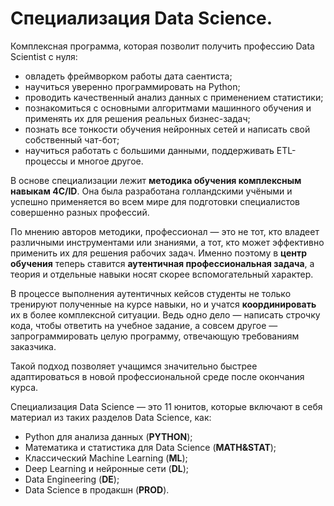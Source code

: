 # Специализация Data Science.

Комплексная программа, которая позволит получить профессию Data Scientist с нуля:
* овладеть фреймворком работы дата саентиста; 
* научиться уверенно программировать на Python;
* проводить качественный анализ данных с применением статистики;
* познакомиться с  основными алгоритмами машинного обучения и применять их для решения реальных бизнес-задач;
* познать все тонкости обучения нейронных сетей и написать свой собственный чат-бот;
* научиться работать с большими данными, поддерживать ETL-процессы и многое другое.

В основе специализации лежит **методика обучения комплексным навыкам 4C/ID**. Она была разработана голландскими учёными и успешно применяется во всем мире для подготовки специалистов совершенно разных профессий. 

По мнению авторов методики, профессионал — это не тот, кто владеет различными инструментами или знаниями, а тот, кто может эффективно применить их для решения рабочих задач. Именно поэтому в **центр обучения** теперь ставится **аутентичная профессиональная задача**, а теория и отдельные навыки носят скорее вспомогательный характер.

В процессе выполнения аутентичных кейсов студенты не только тренируют полученные на курсе навыки, но и учатся **координировать** их в более комплексной ситуации. Ведь одно дело — написать строчку кода, чтобы ответить на учебное задание, а совсем другое — запрограммировать целую программу, отвечающую требованиям заказчика.

Такой подход позволяет учащимся значительно быстрее адаптироваться в новой профессиональной среде после окончания курса.

Специализация Data Science — это 11 юнитов, которые включают в себя материал из таких разделов Data Science, как:

* Python для анализа данных (**PYTHON**);
* Математика и статистика для Data Science (**MATH&STAT**);
* Классический Machine Learning (**ML**);
* Deep Learning и нейронные сети (**DL**);
* Data Engineering (**DE**);
* Data Science в продакшн (**PROD**).
